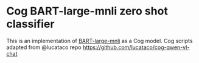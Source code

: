 # Cog BART-large-mnli zero shot classifier

This is an implementation of [BART-large-mnli](https://huggingface.co/facebook/bart-large-mnli) as a Cog model. Cog scripts adapted from @lucataco repo https://github.com/lucataco/cog-qwen-vl-chat
